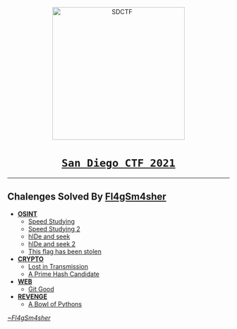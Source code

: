 <p align="center">
  
<img src="https://user-images.githubusercontent.com/77384412/117900242-6b753e00-b2e6-11eb-9475-eb61df4749cd.png" width="300" height="300" alt="SDCTF"/>

</p>

<div align="center">
  
# [`San Diego CTF 2021`](https://sdc.tf/)

</div>

__________________________________

## Chalenges Solved By [Fl4gSm4sher](https://ctftime.org/team/154733)
- [**OSINT**](San%20Diego%20CTF%202021/OSINT/)
  * [Speed Studying](San%20Diego%20CTF%202021/OSINT/Speed%20Studying/)
  * [Speed Studying 2](San%20Diego%20CTF%202021/OSINT/Speed%20Studying%202/)
  * [hIDe and seek](San%20Diego%20CTF%202021/OSINT/hIDe%20and%20seek/)
  * [hIDe and seek 2](San%20Diego%20CTF%202021/OSINT/hIDe%20and%20seek%202/)
  * [This flag has been stolen](San%20Diego%20CTF%202021/OSINT/This%20flag%20has%20been%20stolen/)
- [**CRYPTO**](San%20Diego%20CTF%202021/CRYPTO/)
  * [Lost in Transmission](San%20Diego%20CTF%202021/CRYPTO/Lost%20in%20Transmission/)
  * [A Prime Hash Candidate](San%20Diego%20CTF%202021/CRYPTO/A%20Prime%20Hash%20Candidate/)
- [**WEB**](San%20Diego%20CTF%202021/WEB/)
  * [Git Good](San%20Diego%20CTF%202021/WEB/Git%20Good/)
- [**REVENGE**](San%20Diego%20CTF%202021/REVENGE/)
  * [A Bowl of Pythons](San%20Diego%20CTF%202021/REVENGE/A%20Bowl%20of%20Pythons/)


[_~Fl4gSm4sher_](https://ctftime.org/team/154733)
